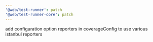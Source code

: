 ```yaml
---
'@web/test-runner': patch
'@web/test-runner-core': patch
---
```


add configuration option reporters in coverageConfig to use various istanbul reporters
